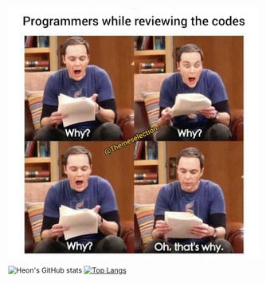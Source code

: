 
<p align="center">
  <img src="./tbbt.jpg">
</p>

![Heon's GitHub stats](https://github-readme-stats.vercel.app/api?username=heon0945&hide=prs&theme=shadow_green&show_icons=true)
[![Top Langs](https://github-readme-stats.vercel.app/api/top-langs/?username=heon0945)](https://github.com/anuraghazra/github-readme-stats)
